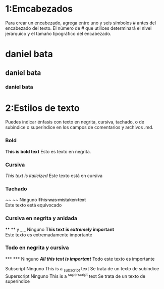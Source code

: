 # 1:Emcabezados

Para crear un encabezado, agrega entre uno y seis símbolos # antes del encabezado del texto. El número de # que utilices determinará el nivel jerárquico y el tamaño tipográfico del encabezado.

# daniel bata
## daniel bata 
### daniel bata


# 2:Estilos de texto
Puedes indicar énfasis con texto en negrita, cursiva, tachado, o de subíndice o superíndice en los campos de comentarios y archivos .md.

### Bold	
**This is bold text**
Esto es texto en negrita. 

### Cursiva
_This text is italicized_
Este texto está en cursiva

### Tachado
~~ ~~	Ninguno	~~This was mistaken text~~	
Este texto está equivocado

### Cursiva en negrita y anidada
** ** y _ _	Ninguno	**This text is _extremely_ important**	
Este texto es extremadamente importante

### Todo en negrita y cursiva
*** ***	Ninguno	***All this text is important***
Todo este texto es importante

Subscript	<sub> </sub>	Ninguno	This is a <sub>subscript</sub> text	Se trata de un texto de subíndice
Superscript	<sup> </sup>	Ninguno	This is a <sup>superscript</sup> text	Se trata de un texto de superíndice

